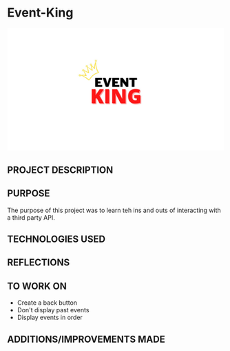 # Event-King
![My Image](CONNECT..jpg)

## PROJECT DESCRIPTION



## PURPOSE

The purpose of this project was to learn teh ins and outs of interacting with a third party API. 

## TECHNOLOGIES USED

## REFLECTIONS




## TO WORK ON

* Create a back button
* Don't display past events
* Display events in order


## ADDITIONS/IMPROVEMENTS MADE



